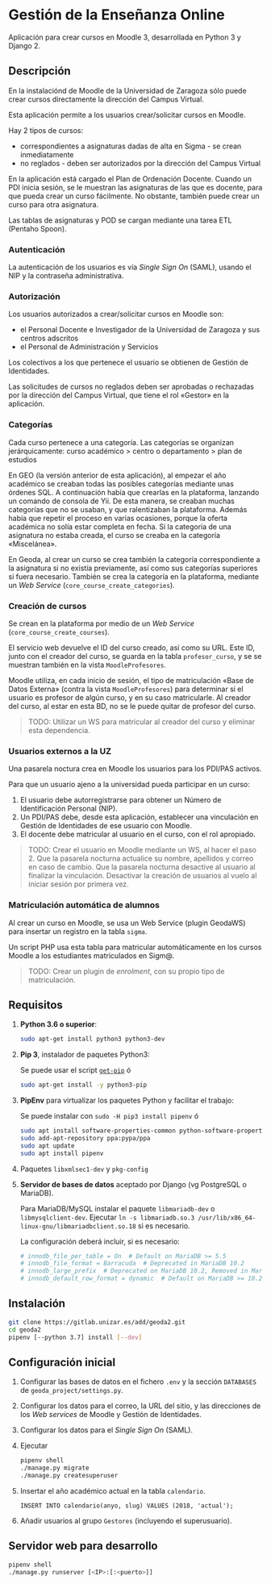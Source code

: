Gestión de la Enseñanza Online
==============================

Aplicación para crear cursos en Moodle 3, desarrollada en Python 3 y Django 2.

Descripción
-----------

En la instalaciónd de Moodle de la Universidad de Zaragoza sólo puede crear cursos
directamente la dirección del Campus Virtual.

Esta aplicación permite a los usuarios crear/solicitar cursos en Moodle.

Hay 2 tipos de cursos:

- correspondientes a asignaturas dadas de alta en Sigma - se crean inmediatamente
- no reglados - deben ser autorizados por la dirección del Campus Virtual

En la aplicación está cargado el Plan de Ordenación Docente.  Cuando un PDI inicia
sesión, se le muestran las asignaturas de las que es docente, para que pueda crear un
curso fácilmente.  No obstante, también puede crear un curso para otra asignatura.

Las tablas de asignaturas y POD se cargan mediante una tarea ETL (Pentaho Spoon).

### Autenticación

La autenticación de los usuarios es vía _Single Sign On_ (SAML), usando el NIP y la
contraseña administrativa.

### Autorización

Los usuarios autorizados a crear/solicitar cursos en Moodle son:

- el Personal Docente e Investigador de la Universidad de Zaragoza y sus centros adscritos
- el Personal de Administración y Servicios

Los colectivos a los que pertenece el usuario se obtienen de Gestión de Identidades.

Las solicitudes de cursos no reglados deben ser aprobadas o rechazadas por la dirección
del Campus Virtual, que tiene el rol «Gestor» en la aplicación.

### Categorías

Cada curso pertenece a una categoría. Las categorías se organizan jerárquicamente:
curso académico > centro o departamento > plan de estudios

En GEO (la versión anterior de esta aplicación), al empezar el año académico se creaban
todas las posibles categorías mediante unas órdenes SQL.  A continuación había que
crearlas en la plataforma, lanzando un comando de consola de Yii.
De esta manera, se creaban muchas categorías que no se usaban, y que ralentizaban la
plataforma.  Además había que repetir el proceso en varias ocasiones, porque la oferta
académica no solía estar completa en fecha.  Si la categoría de una asignatura no estaba
creada, el curso se creaba en la categoría «Miscelánea».

En Geoda, al crear un curso se crea también la categoría correspondiente a la asignatura
si no existía previamente, así como sus categorías superiores si fuera necesario.
También se crea la categoría en la plataforma, mediante un _Web Service_
(`core_course_create_categories`).

### Creación de cursos

Se crean en la plataforma por medio de un _Web Service_ (`core_course_create_courses`).

El servicio web devuelve el ID del curso creado, así como su URL.
Este ID, junto con el creador del curso, se guarda en la tabla `profesor_curso`, y se
se muestran también en la vista `MoodleProfesores`.

Moodle utiliza, en cada inicio de sesión, el tipo de matriculación «Base de Datos Externa»
(contra la vista `MoodleProfesores`) para determinar si el usuario es profesor de algún
curso, y en su caso matricularle.  Al creador del curso, al estar en esta BD, no se le
puede quitar de profesor del curso.

> TODO: Utilizar un WS para matricular al creador del curso y eliminar esta dependencia.

### Usuarios externos a la UZ

Una pasarela noctura crea en Moodle los usuarios para los PDI/PAS activos.

Para que un usuario ajeno a la universidad pueda participar en un curso:

1. El usuario debe autorregistrarse para obtener un Número de Identificación Personal (NIP).
2. Un PDI/PAS debe, desde esta aplicación, establecer una vinculación en Gestión de Identidades de ese usuario con Moodle.
3. El docente debe matricular al usuario en el curso, con el rol apropiado.

> TODO: Crear el usuario en Moodle mediante un WS, al hacer el paso 2.
> Que la pasarela nocturna actualice su nombre, apellidos y correo en caso de cambio.
> Que la pasarela nocturna desactive al usuario al finalizar la vinculación.
> Desactivar la creación de usuarios al vuelo al iniciar sesión por primera vez.

### Matriculación automática de alumnos

Al crear un curso en Moodle, se usa un Web Service (plugin GeodaWS) para insertar un
registro en la tabla `sigma`.

Un script PHP usa esta tabla para matricular automáticamente en los cursos Moodle a los
estudiantes matriculados en Sigm@.

> TODO: Crear un plugin de _enrolment_, con su propio tipo de matriculación.

Requisitos
----------

1. **Python 3.6 o superior**:

    ```bash
    sudo apt-get install python3 python3-dev
    ```

2. **Pip 3**, instalador de paquetes Python3:

    Se puede usar el script [`get-pip`](https://pip.pypa.io/en/stable/installing/) ó

    ```bash
    sudo apt-get install -y python3-pip
    ```

3. **PipEnv** para virtualizar los paquetes Python y facilitar el trabajo:

    Se puede instalar con `sudo -H pip3 install pipenv` ó

    ```bash
    sudo apt install software-properties-common python-software-properties
    sudo add-apt-repository ppa:pypa/ppa
    sudo apt update
    sudo apt install pipenv
    ```

4. Paquetes `libxmlsec1-dev` y `pkg-config`
5. **Servidor de bases de datos** aceptado por Django (vg PostgreSQL o MariaDB).

    Para MariaDB/MySQL instalar el paquete `libmariadb-dev` o `libmysqlclient-dev`.
    Ejecutar `ln -s libmariadb.so.3 /usr/lib/x86_64-linux-gnu/libmariadbclient.so.18` si es necesario.

    La configuración deberá incluir, si es necesario:

    ```ini
    # innodb_file_per_table = On  # Default on MariaDB >= 5.5
    # innodb_file_format = Barracuda  # Deprecated in MariaDB 10.2
    # innodb_large_prefix  # Deprecated on MariaDB 10.2, Removed in MariaDB 10.3.1
    # innodb_default_row_format = dynamic  # Default on MariaDB >= 10.2.2
    ```

Instalación
-----------

```bash
git clone https://gitlab.unizar.es/add/geoda2.git
cd geoda2
pipenv [--python 3.7] install [--dev]
```

Configuración inicial
---------------------

1. Configurar las bases de datos en el fichero `.env` y la sección `DATABASES` de `geoda_project/settings.py`.
2. Configurar los datos para el correo, la URL del sitio, y las direcciones de los
   _Web services_ de Moodle y Gestión de Identidades.
3. Configurar los datos para el _Single Sign On_ (SAML).
4. Ejecutar

    ```bash
    pipenv shell
    ./manage.py migrate
    ./manage.py createsuperuser
    ```

5. Insertar el año académico actual en la tabla `calendario`.

    `INSERT INTO calendario(anyo, slug) VALUES (2018, 'actual');`
6. Añadir usuarios al grupo `Gestores` (incluyendo el superusuario).

Servidor web para desarrollo
----------------------------

```bash
pipenv shell
./manage.py runserver [<IP>:[:<puerto>]]
```
